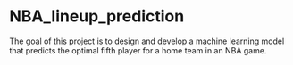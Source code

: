 # NBA_lineup_prediction
The goal of this project is to design and develop a machine learning model that predicts the optimal fifth player for a home team in an NBA game.

